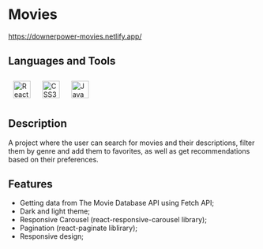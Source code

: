 # Movies
https://downerpower-movies.netlify.app/

## Languages and Tools  
<div> 
<a href="https://reactjs.org/" target="_blank"><img style="margin: 10px" src="https://profilinator.rishav.dev/skills-assets/react-original-wordmark.svg" alt="React" height="35" /></a> 
<a href="https://www.w3schools.com/css/" target="_blank"><img style="margin: 10px" src="https://profilinator.rishav.dev/skills-assets/css3-original-wordmark.svg" alt="CSS3" height="35" /></a>  
<a href="https://www.javascript.com/" target="_blank"><img style="margin: 10px" src="https://profilinator.rishav.dev/skills-assets/javascript-original.svg" alt="JavaScript" height="35" /></a>
</div>

## Description
A project where the user can search for movies and their descriptions, filter them by genre and add them to favorites, as well as get recommendations based on their preferences.

## Features
- Getting data from The Movie Database API using Fetch API;
- Dark and light theme;
- Responsive Carousel (react-responsive-carousel library);
- Pagination (react-paginate liblirary);
- Responsive design;
